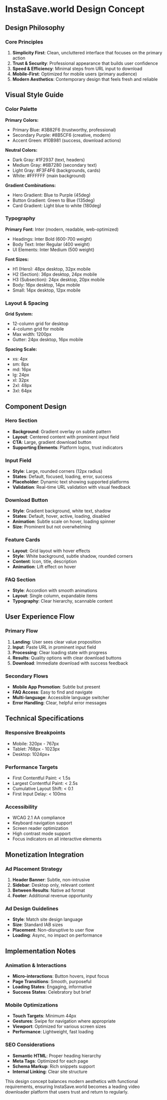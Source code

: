 # InstaSave.world Design Concept

## Design Philosophy

### Core Principles
1. **Simplicity First**: Clean, uncluttered interface that focuses on the primary action
2. **Trust & Security**: Professional appearance that builds user confidence
3. **Speed & Efficiency**: Minimal steps from URL input to download
4. **Mobile-First**: Optimized for mobile users (primary audience)
5. **Modern Aesthetics**: Contemporary design that feels fresh and reliable

## Visual Style Guide

### Color Palette
**Primary Colors:**
- Primary Blue: #3B82F6 (trustworthy, professional)
- Secondary Purple: #8B5CF6 (creative, modern)
- Accent Green: #10B981 (success, download actions)

**Neutral Colors:**
- Dark Gray: #1F2937 (text, headers)
- Medium Gray: #6B7280 (secondary text)
- Light Gray: #F3F4F6 (backgrounds, cards)
- White: #FFFFFF (main background)

**Gradient Combinations:**
- Hero Gradient: Blue to Purple (45deg)
- Button Gradient: Green to Blue (135deg)
- Card Gradient: Light blue to white (180deg)

### Typography
**Primary Font**: Inter (modern, readable, web-optimized)
- Headings: Inter Bold (600-700 weight)
- Body Text: Inter Regular (400 weight)
- UI Elements: Inter Medium (500 weight)

**Font Sizes:**
- H1 (Hero): 48px desktop, 32px mobile
- H2 (Section): 36px desktop, 24px mobile
- H3 (Subsection): 24px desktop, 20px mobile
- Body: 16px desktop, 14px mobile
- Small: 14px desktop, 12px mobile

### Layout & Spacing
**Grid System:**
- 12-column grid for desktop
- 4-column grid for mobile
- Max width: 1200px
- Gutter: 24px desktop, 16px mobile

**Spacing Scale:**
- xs: 4px
- sm: 8px
- md: 16px
- lg: 24px
- xl: 32px
- 2xl: 48px
- 3xl: 64px

## Component Design

### Hero Section
- **Background**: Gradient overlay on subtle pattern
- **Layout**: Centered content with prominent input field
- **CTA**: Large, gradient download button
- **Supporting Elements**: Platform logos, trust indicators

### Input Field
- **Style**: Large, rounded corners (12px radius)
- **States**: Default, focused, loading, error, success
- **Placeholder**: Dynamic text showing supported platforms
- **Validation**: Real-time URL validation with visual feedback

### Download Button
- **Style**: Gradient background, white text, shadow
- **States**: Default, hover, active, loading, disabled
- **Animation**: Subtle scale on hover, loading spinner
- **Size**: Prominent but not overwhelming

### Feature Cards
- **Layout**: Grid layout with hover effects
- **Style**: White background, subtle shadow, rounded corners
- **Content**: Icon, title, description
- **Animation**: Lift effect on hover

### FAQ Section
- **Style**: Accordion with smooth animations
- **Layout**: Single column, expandable items
- **Typography**: Clear hierarchy, scannable content

## User Experience Flow

### Primary Flow
1. **Landing**: User sees clear value proposition
2. **Input**: Paste URL in prominent input field
3. **Processing**: Clear loading state with progress
4. **Results**: Quality options with clear download buttons
5. **Download**: Immediate download with success feedback

### Secondary Flows
- **Mobile App Promotion**: Subtle but present
- **FAQ Access**: Easy to find and navigate
- **Multi-language**: Accessible language switcher
- **Error Handling**: Clear, helpful error messages

## Technical Specifications

### Responsive Breakpoints
- Mobile: 320px - 767px
- Tablet: 768px - 1023px
- Desktop: 1024px+

### Performance Targets
- First Contentful Paint: < 1.5s
- Largest Contentful Paint: < 2.5s
- Cumulative Layout Shift: < 0.1
- First Input Delay: < 100ms

### Accessibility
- WCAG 2.1 AA compliance
- Keyboard navigation support
- Screen reader optimization
- High contrast mode support
- Focus indicators on all interactive elements

## Monetization Integration

### Ad Placement Strategy
1. **Header Banner**: Subtle, non-intrusive
2. **Sidebar**: Desktop only, relevant content
3. **Between Results**: Native ad format
4. **Footer**: Additional revenue opportunity

### Ad Design Guidelines
- **Style**: Match site design language
- **Size**: Standard IAB sizes
- **Placement**: Non-disruptive to user flow
- **Loading**: Async, no impact on performance

## Implementation Notes

### Animation & Interactions
- **Micro-interactions**: Button hovers, input focus
- **Page Transitions**: Smooth, purposeful
- **Loading States**: Engaging, informative
- **Success States**: Celebratory but brief

### Mobile Optimizations
- **Touch Targets**: Minimum 44px
- **Gestures**: Swipe for navigation where appropriate
- **Viewport**: Optimized for various screen sizes
- **Performance**: Lightweight, fast loading

### SEO Considerations
- **Semantic HTML**: Proper heading hierarchy
- **Meta Tags**: Optimized for each page
- **Schema Markup**: Rich snippets support
- **Internal Linking**: Clear site structure

This design concept balances modern aesthetics with functional requirements, ensuring InstaSave.world becomes a leading video downloader platform that users trust and return to regularly.

